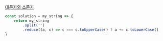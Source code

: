 [대문자와 소문자](https://school.programmers.co.kr/learn/courses/30/lessons/120893)

```js
const solution = my_string => {
    return my_string
        .split('')
        .reduce((a, c) => c === c.toUpperCase() ? a += c.toLowerCase() : a += c.toUpperCase(), '')
}
```